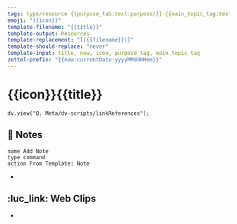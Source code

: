 ```yaml
---
tags: type/resource {{purpose_tab:text:purpose/}} {{main_topic_tag:text:topic/}}
emoji: "{{icon}}"
template-filename: "{{title}}"
template-output: Resources
template-replacement: "[[{{filename}}]]"
template-should-replace: "never" 
template-input: title, now, icon, purpose_tag, main_topic_tag
zettel-prefix: "{{now:currentDate:yyyyMMddHHmm}}"
---
```


# {{icon}}{{title}}

```dataviewjs
dv.view("Ω. Meta/dv-scripts/linkReferences");
```

## 📃 Notes
```button
name Add Note
type command
action From Template: Note
```
* 

## ️:luc_link: Web Clips
* 